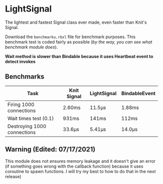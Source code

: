 # LightSignal

The lightest and fastest Signal class ever made, even faster than Knit's Signal.

Download the `benchmarku.rbxl` file for benchmark purposes. This benchmark test is coded fairly as possible (_by the way, you can see what benchmark module does_).

**Wait method is slower than Bindable because it uses Heartbeat event to detect invokes**

## Benchmarks

| Task                        | Knit Signal | LightSignal | BindableEvent |
| --------------------------- | ----------- | ----------- | ------------- |
| Firing 1000 connections     | 2.60ms      | 11.5μs      | 1.88ms        |
| Wait times test (0.1)       | 931ms       | 141ms       | 112ms         |
| Destroying 1000 connections | 33.6μs      | 5.41μs      | 14.0μs        |

## Warning (Edited: 07/17/2021)

This module does not ensures memory leakage and it doesn't give an error (if something goes wrong with the callback function) because it uses coroutine to spawn functions. I will try my best to how to do that in the next release)
